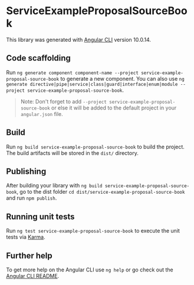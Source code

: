 # ServiceExampleProposalSourceBook

This library was generated with [Angular CLI](https://github.com/angular/angular-cli) version 10.0.14.

## Code scaffolding

Run `ng generate component component-name --project service-example-proposal-source-book` to generate a new component. You can also use `ng generate directive|pipe|service|class|guard|interface|enum|module --project service-example-proposal-source-book`.
> Note: Don't forget to add `--project service-example-proposal-source-book` or else it will be added to the default project in your `angular.json` file. 

## Build

Run `ng build service-example-proposal-source-book` to build the project. The build artifacts will be stored in the `dist/` directory.

## Publishing

After building your library with `ng build service-example-proposal-source-book`, go to the dist folder `cd dist/service-example-proposal-source-book` and run `npm publish`.

## Running unit tests

Run `ng test service-example-proposal-source-book` to execute the unit tests via [Karma](https://karma-runner.github.io).

## Further help

To get more help on the Angular CLI use `ng help` or go check out the [Angular CLI README](https://github.com/angular/angular-cli/blob/master/README.md).

